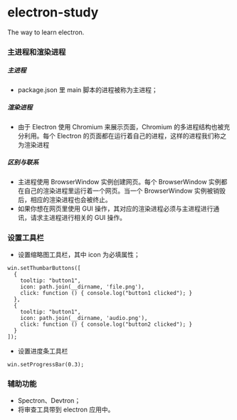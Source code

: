 # electron-study
The way to learn electron.

### 主进程和渲染进程
##### 主进程
 - package.json 里 main 脚本的进程被称为主进程；
##### 渲染进程
 - 由于 Electron 使用 Chromium 来展示页面，Chromium 的多进程结构也被充分利用。每个 Electron 的页面都在运行着自己的进程，这样的进程我们称之为渲染进程
##### 区别与联系
 - 主进程使用 BrowserWindow 实例创建网页。每个 BrowserWindow 实例都在自己的渲染进程里运行着一个网页。当一个 BrowserWindow 实例被销毁后，相应的渲染进程也会被终止。
 - 如果你想在网页里使用 GUI 操作，其对应的渲染进程必须与主进程进行通讯，请求主进程进行相关的 GUI 操作。

### 设置工具栏
- 设置缩略图工具栏，其中 icon 为必填属性；
```
win.setThumbarButtons([
  {
    tooltip: "button1",
    icon: path.join(__dirname, 'file.png'),
    click: function () { console.log("button1 clicked"); }
  },
  {
    tooltip: "button1",
    icon: path.join(__dirname, 'audio.png'),
    click: function () { console.log("button2 clicked"); }
  }
]);
```
- 设置进度条工具栏
```
win.setProgressBar(0.3);
```

### 辅助功能
- Spectron、Devtron；
- 将审查工具带到 electron 应用中。
